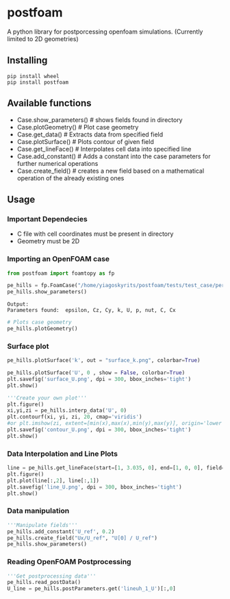 # postfoam
A python library for postporcessing openfoam simulations. (Currently limited to 2D geometries)
## Installing
```
pip install wheel
pip install postfoam
```
## Available functions
- Case.show_parameters() # shows fields found in directory
- Case.plotGeometry() # Plot case geometry
- Case.get_data() # Extracts data from specified field
- Case.plotSurface() # Plots contour of given field
- Case.get_lineFace() # Interpolates cell data into specified line
- Case.add_constant() # Adds a constant into the case parameters for further numerical operations
- Case.create_field() # creates a new field based on a mathematical operation of the already existing ones

## Usage
### Important Dependecies
- C file with cell coordinates must be present in directory
- Geometry must be 2D

### Importing an OpenFOAM case
```python
from postfoam import foamtopy as fp

pe_hills = fp.FoamCase("/home/yiagoskyrits/postfoam/tests/test_case/periodic_hills")
pe_hills.show_parameters()
```
```
Output:
Parameters found:  epsilon, Cz, Cy, k, U, p, nut, C, Cx
```
```python
# Plots case geometry
pe_hills.plotGeometry()
```
### Surface plot
```python
pe_hills.plotSurface('k', out = "surface_k.png", colorbar=True)

pe_hills.plotSurface('U', 0 , show = False, colorbar=True)
plt.savefig('surface_U.png', dpi = 300, bbox_inches='tight')
plt.show()

'''Create your own plot'''
plt.figure()
xi,yi,zi = pe_hills.interp_data('U', 0)
plt.contourf(xi, yi, zi, 20, cmap='viridis')
#or plt.imshow(zi, extent=[min(x),max(x),min(y),max(y)], origin='lower', cmap='viridis')
plt.savefig('contour_U.png', dpi = 300, bbox_inches='tight')
plt.show()
```
### Data Interpolation and Line Plots
```python
line = pe_hills.get_lineFace(start=[1, 3.035, 0], end=[1, 0, 0], field="U", index=0, nPoints=100)
plt.figure()
plt.plot(line[:,2], line[:,1])
plt.savefig('line_U.png', dpi = 300, bbox_inches='tight')
plt.show()
```
### Data manipulation
```python
'''Manipulate fields'''
pe_hills.add_constant('U_ref', 0.2)
pe_hills.create_field("Ux/U_ref", "U[0] / U_ref")
pe_hills.show_parameters()
```
### Reading OpenFOAM Postprocessing
```python
'''Get postprocessing data'''
pe_hills.read_postData()
U_line = pe_hills.postParameters.get('lineuh_1_U')[:,0]
```
